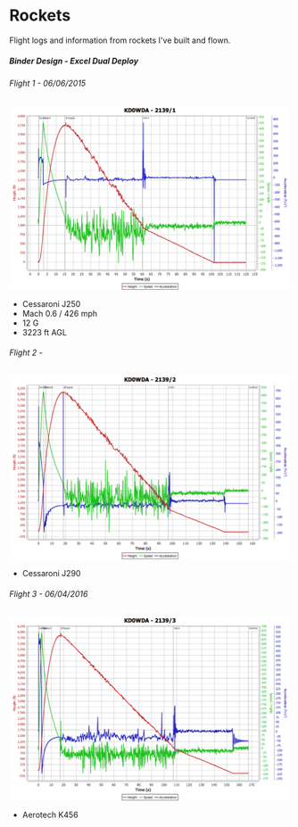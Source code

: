 # Rockets
Flight logs and information from rockets I've built and flown. 

##### Binder Design - Excel Dual Deploy

###### Flight 1 - 06/06/2015

 <img src="https://github.com/robderstadt/Rockets/blob/master/BinderDesign/ExcelDualDeploy/Flight1/Cessaroni-J250.png"/>

+ Cessaroni J250
+ Mach 0.6 / 426 mph
+ 12 G
+ 3223 ft AGL

######  Flight 2 - 

 <img src="https://github.com/robderstadt/Rockets/blob/master/BinderDesign/ExcelDualDeploy/Flight2/Cessaroni-J295.png"/>

 + Cessaroni J290

######  Flight 3 - 06/04/2016

 <img src="https://github.com/robderstadt/Rockets/blob/master/BinderDesign/ExcelDualDeploy/Flight3/Aerotech-K456DM.png"/>

 + Aerotech K456

